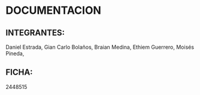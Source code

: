 # DOCUMENTACION
## INTEGRANTES:
Daniel Estrada,
Gian Carlo Bolaños,
Braian Medina,
Ethiem Guerrero,
Moisés Pineda,

## FICHA: 
2448515
